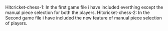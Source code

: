 Hitcricket-chess-1: In the first game file i have included everthing except the manual piece selection for both the players.
Hitcricket-chess-2: In the Second game file i have included the new feature of manual piece selection of players.

